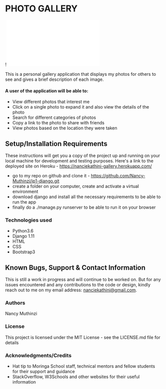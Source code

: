 # PHOTO GALLERY
!![picture](./gallery/static/css/gallery.css)

This is a personal gallery application that displays my photos for others to see and gives a brief description of each image.

#### A user of the application will be able to:
- View different photos that interest me
- Click on a single photo to expand it and also view the details of the photo
- Search for different categories of photos
- Copy a link to the photo to share with friends
- View photos based on the location they were taken

## Setup/Installation Requirements
These instructions will get you a copy of the project up and running on your local machine for development and testing purposes.  Here's a link to the deployed site on Heroku - https://nanciekathini-gallery.herokuapp.com/
- go to my repo on github and clone it - https://github.com/Nancy-Muthinzi/ip1-django.git
- create a folder on your computer, create and activate a virtual environment
- download django and install all the necessary requirements to be able to run the app
- finally do a ./manage.py runserver to be able to run it on your browser

### Technologies used
- Python3.6
- Django 1.11
- HTML
- CSS
- Bootstrap3

## Known Bugs, Support & Contact Information
This is still a work in progress and will continue to be worked on. But for any issues encountered and any contributions to the code or design, kindly reach out to me on my email address: nanciekathini@gmail.com. 

### Authors
Nancy Muthinzi

### License
This project is licensed under the MIT License - see the LICENSE.md file for details

### Acknowledgments/Credits
- Hat tip to Moringa School staff, technical mentors and fellow students for their support and guidance
- StackOverflow, W3Schools and other websites for their useful information